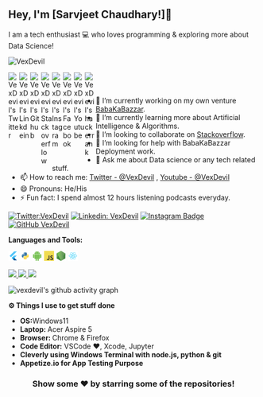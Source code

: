 ## Hey, I'm [Sarvjeet Chaudhary!]👋
I am a tech enthusiast 💻 who loves programming & exploring more about Data Science!

<p align="left"> <img src="https://komarev.com/ghpvc/?username=VexDevil&label=Profile views&color=green&style=plastic" alt="VexDevil" /> </p>
<a href="https://twitter.com/sarvjeetchaudh7">
  <img align="left" alt="VexDevil's Twitter" width="22px" src="https://cdn.jsdelivr.net/npm/simple-icons@v3/icons/twitter.svg" />
</a>
<a href="https://www.linkedin.com/in/sarvjeet-chaudhary-00000001/">
  <img align="left" alt="VexDevil's  Linkdein" width="22px" src="https://cdn.jsdelivr.net/npm/simple-icons@v3/icons/linkedin.svg" />
</a>
<a href="https://github.com/VexDevil">
  <img align="left" alt="VexDevil's  Github" width="22px" src="https://cdn.jsdelivr.net/npm/simple-icons@v3/icons/github.svg" />
</a>
<a href="https://stackoverflow.com/users/15208961/VexDevil?tab=profile">
  <img align="left" alt="VexDevil's Stackoverflow" width="22px" src="https://cdn.jsdelivr.net/npm/simple-icons@v3/icons/stackoverflow.svg" />
</a>
<a href="https://www.instagram.com/vex_devil/">
  <img align="left" alt="VexDevil's  Instagram" width="22px" src="https://cdn.jsdelivr.net/npm/simple-icons@v3/icons/instagram.svg" />
</a>
<a href="https://www.facebook.com/sarvjeet.chaudhary.16100/">
  <img align="left" alt="VexDevil's  Facebook" width="22px" src="https://cdn.jsdelivr.net/npm/simple-icons@v3/icons/facebook.svg" />
</a>
<a href="https://www.youtube.com/channel/UCtaGHMW2SUDl0P6hStUszDA">
  <img align="left" alt="VexDevil's  Youtube" width="22px" src="https://cdn.jsdelivr.net/npm/simple-icons@v3/icons/youtube.svg" />
</a>
<a href="https://www.hackerrank.com/sarvjeetchaudha1">
  <img align="left" alt="VexDevil's  hackerrank" width="22px" src="https://cdn.jsdelivr.net/npm/simple-icons@v3/icons/hackerrank.svg" />
</a>
<br/>
<br/>


- 🔭 I’m currently working on my own venture [BabaKaBazzar](https://BabaKaBazzar.com/).
- 🌱 I’m currently learning more about Artificial Intelligence & Algorithms.
- 👯 I’m looking to collaborate on [Stackoverflow](https://stackoverflow.com/users/15208961/coderavi?tab=profile).
- 🤔 I’m looking for help with BabaKaBazzar Deployment work.
- 💬 Ask me about Data science or any tech related stuff.
- 📫 How to reach me: [Twitter - @VexDevil](https://twitter.com/VexDevil) , [Youtube - @VexDevil](https://www.youtube.com/channel/UCtaGHMW2SUDl0P6hStUszDA)
- 😄 Pronouns: He/His    
- ⚡ Fun fact: I spend almost 12 hours listening podcasts everyday.        
           
 
[![Twitter:VexDevil](https://img.shields.io/twitter/follow/VexDevil?style=social)](https://twitter.com/vex_devil)
[![Linkedin: VexDevil](https://img.shields.io/badge/-VexDevil-blue?style=flat-square&logo=Linkedin&logoColor=white&link=https://www.linkedin.com/in/VexDevil/)](https://www.linkedin.com/in/sarvjeet-chaudhary-00000001/VexDevil/)
[![Instagram Badge](https://img.shields.io/badge/-Instagram-e4405f?style=flat-square&logo=Instagram&logoColor=white)](https://www.instagram.com/vex_devil/) 
[![GitHub VexDevil](https://img.shields.io/github/followers/VexDevil?label=follow&style=social)](https://github.com/VexDevil)

**Languages and Tools:**  

<code><img height="20" src="https://raw.githubusercontent.com/github/explore/80688e429a7d4ef2fca1e82350fe8e3517d3494d/topics/flutter/flutter.png"></code>
<code><img height="20" src="https://raw.githubusercontent.com/github/explore/80688e429a7d4ef2fca1e82350fe8e3517d3494d/topics/python/python.png"></code>
<code><img height="20" src="https://raw.githubusercontent.com/github/explore/80688e429a7d4ef2fca1e82350fe8e3517d3494d/topics/android/android.png"></code>
<code><img height="20" src="https://raw.githubusercontent.com/github/explore/80688e429a7d4ef2fca1e82350fe8e3517d3494d/topics/javascript/javascript.png"></code>
<code><img height="20" src="https://raw.githubusercontent.com/github/explore/80688e429a7d4ef2fca1e82350fe8e3517d3494d/topics/nodejs/nodejs.png"></code>
<code><img height="20" src="https://raw.githubusercontent.com/github/explore/80688e429a7d4ef2fca1e82350fe8e3517d3494d/topics/react/react.png"></code>   

<a href="https://github.com/VexDevil">
<img height="115em"src="https://github-readme-stats.vercel.app/api?username=VexDevil&show_icons=true&theme=algolia&include_all_commits=true&count_private=true"/>
<img height="115em" src="https://github-readme-stats-eight-theta.vercel.app/api/top-langs/?username=VexDevil&layout=compact&langs_count=6&theme=algolia"/>
<img height="115em" src="https://github-readme-streak-stats.herokuapp.com/?user=VexDevil&show_icons=true&locale=en&layout=compact&theme=algolia&line_height=0"/>
</a>

![vexdevil's github activity graph](https://activity-graph.herokuapp.com/graph?username=vexDevil&bg_color=000000&color=4cd8f0&line=2fc8ee&point=ffffff&area=true&hide_border=true)



  <b>⚙️ Things I use to get stuff done</b></summary>
  	<ul>
  	    <li><b>OS:</b>Windows11</li>
	    <li><b>Laptop: </b>Acer Aspire 5</li>
  	    <li><b>Browser: </b>Chrome & Firefox</li>
	    <li><b>Code Editor:</b> VSCode ❤, Xcode, Jupyter</li>
            <li><b>Cleverly using Windows Terminal with node.js, python & git</li>
		<li><b>Appetize.io for App Testing Purpose</li>
	</ul>	

<div align="center">

### Show some ❤️ by starring some of the repositories!

</div>

